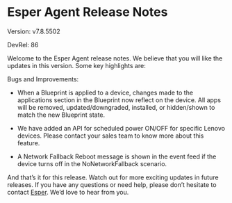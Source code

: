 # Esper Agent Release Notes 

Version: v7.8.5502

DevRel: 86 

Welcome to the Esper Agent release notes. We believe that you will like the updates in this version. Some key highlights are:  

Bugs and Improvements:

-   When a Blueprint is applied to a device, changes made to the applications section in the Blueprint now reflect on the device. All apps will be removed, updated/downgraded, installed, or hidden/shown to match the new Blueprint state.
    
-   We have added an API for scheduled power ON/OFF for specific Lenovo devices. Please contact your sales team to know more about this feature.
    
-   A Network Fallback Reboot message is shown in the event feed if the device turns off in the NoNetworkFallback scenario.
    

And that’s it for this release. Watch out for more exciting updates in future releases. If you have any questions or need help, please don’t hesitate to contact [Esper](mailto:support@esper.io). We’d love to hear from you.


  
